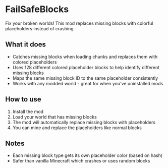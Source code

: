 # FailSafeBlocks

Fix your broken worlds! This mod replaces missing blocks with colorful placeholders instead of crashing.

## What it does

- Catches missing blocks when loading chunks and replaces them with colored placeholders
- Uses 128 different colored placeholder blocks to help identify different missing blocks
- Maps the same missing block ID to the same placeholder consistently
- Works with any modded world - great for when you've uninstalled mods

## How to use

1. Install the mod
2. Load your world that has missing blocks
3. The mod will automatically replace missing blocks with placeholders
4. You can mine and replace the placeholders like normal blocks

## Notes

- Each missing block type gets its own placeholder color (based on hash)
- Safer than vanilla Minecraft which crashes or uses random blocks
